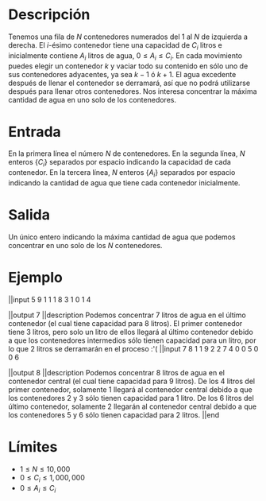 # Descripción
Tenemos una fila de $N$ contenedores numerados del $1$ al $N$ de izquierda a derecha. El $i$-ésimo contenedor tiene una capacidad de $C_i$ litros e inicialmente contiene $A_i$ litros de agua, $0 \leq A_i \leq C_i$. En cada movimiento puedes elegir un contenedor $k$ y vaciar todo su contenido en sólo uno de sus contenedores adyacentes, ya sea $k-1$ ó $k+1$. El agua excedente después de llenar el contenedor se derramará, así que no podrá utilizarse después para llenar otros contenedores. Nos interesa concentrar la máxima cantidad de agua en uno solo de los contenedores.

# Entrada
En la primera línea el número $N$ de contenedores. En la segunda línea, $N$ enteros $\lbrace C_i\rbrace$ separados por espacio indicando la capacidad de cada contenedor. En la tercera línea, $N$ enteros $\lbrace A_i \rbrace$ separados por espacio indicando la cantidad de agua que tiene cada contenedor inicialmente. 
# Salida

Un único entero indicando la máxima cantidad de agua que podemos concentrar en uno solo de los $N$ contenedores.

# Ejemplo

||input
5
9 1 1 1 8
3 1 0 1 4

||output
7
||description
Podemos concentrar 7 litros de agua en el último contenedor (el cual tiene capacidad para 8 litros). El primer contenedor tiene 3 litros, pero solo un litro de ellos llegará al último contenedor debido a que los contenedores intermedios sólo tienen capacidad para un litro, por lo que 2 litros se derramarán en el proceso :'(
||input
7
8 1 1 9 2 2 7
4 0 0 5 0 0 6

||output
8
||description
Podemos concentrar 8 litros de agua en el contenedor central (el cual tiene capacidad para 9 litros). De los 4 litros del primer contenedor, solamente 1 llegará al contenedor central debido a que los contenedores 2 y 3 sólo tienen capacidad para 1 litro. De los 6  litros del último contenedor, solamente 2 llegarán al contenedor central debido a que los contenedores 5 y 6 sólo tienen capacidad para 2 litros.
||end

# Límites
* $1 \leq N \leq 10,000$
* $0 \leq C_i \leq 1,000,000$
* $0\leq A_i \leq C_i$
